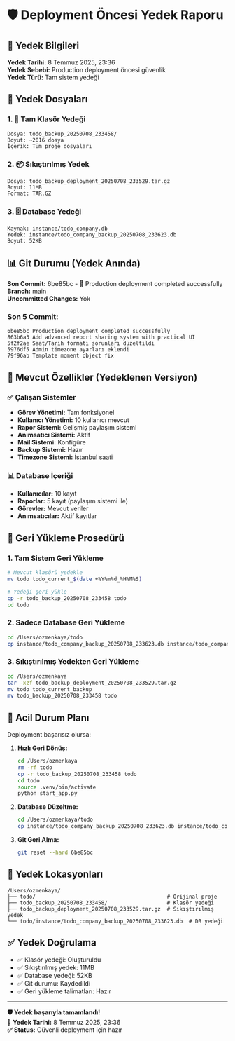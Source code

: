 # 🛡️ Deployment Öncesi Yedek Raporu

## 📅 Yedek Bilgileri

**Yedek Tarihi:** 8 Temmuz 2025, 23:36  
**Yedek Sebebi:** Production deployment öncesi güvenlik  
**Yedek Türü:** Tam sistem yedeği  

## 📂 Yedek Dosyaları

### 1. 📁 Tam Klasör Yedeği
```
Dosya: todo_backup_20250708_233458/
Boyut: ~2016 dosya
İçerik: Tüm proje dosyaları
```

### 2. 📦 Sıkıştırılmış Yedek
```
Dosya: todo_backup_deployment_20250708_233529.tar.gz
Boyut: 11MB
Format: TAR.GZ
```

### 3. 🗄️ Database Yedeği
```
Kaynak: instance/todo_company.db
Yedek: instance/todo_company_backup_20250708_233623.db
Boyut: 52KB
```

## 📊 Git Durumu (Yedek Anında)

**Son Commit:** 6be85bc - 🚀 Production deployment completed successfully  
**Branch:** main  
**Uncommitted Changes:** Yok  

### Son 5 Commit:
```
6be85bc Production deployment completed successfully
863b6a3 Add advanced report sharing system with practical UI
5f2f2ae Saat/Tarih formatı sorunları düzeltildi
5976df5 Admin timezone ayarları eklendi
79f96ab Template moment object fix
```

## 🎯 Mevcut Özellikler (Yedeklenen Versiyon)

### ✅ Çalışan Sistemler
- **Görev Yönetimi:** Tam fonksiyonel
- **Kullanıcı Yönetimi:** 10 kullanıcı mevcut
- **Rapor Sistemi:** Gelişmiş paylaşım sistemi
- **Anımsatıcı Sistemi:** Aktif
- **Mail Sistemi:** Konfigüre
- **Backup Sistemi:** Hazır
- **Timezone Sistemi:** İstanbul saati

### 📊 Database İçeriği
- **Kullanıcılar:** 10 kayıt
- **Raporlar:** 5 kayıt (paylaşım sistemi ile)
- **Görevler:** Mevcut veriler
- **Anımsatıcılar:** Aktif kayıtlar

## 🔄 Geri Yükleme Prosedürü

### 1. Tam Sistem Geri Yükleme
```bash
# Mevcut klasörü yedekle
mv todo todo_current_$(date +%Y%m%d_%H%M%S)

# Yedeği geri yükle
cp -r todo_backup_20250708_233458 todo
cd todo
```

### 2. Sadece Database Geri Yükleme
```bash
cd /Users/ozmenkaya/todo
cp instance/todo_company_backup_20250708_233623.db instance/todo_company.db
```

### 3. Sıkıştırılmış Yedekten Geri Yükleme
```bash
cd /Users/ozmenkaya
tar -xzf todo_backup_deployment_20250708_233529.tar.gz
mv todo todo_current_backup
mv todo_backup_20250708_233458 todo
```

## 🚨 Acil Durum Planı

Deployment başarısız olursa:

1. **Hızlı Geri Dönüş:**
   ```bash
   cd /Users/ozmenkaya
   rm -rf todo
   cp -r todo_backup_20250708_233458 todo
   cd todo
   source .venv/bin/activate
   python start_app.py
   ```

2. **Database Düzeltme:**
   ```bash
   cd /Users/ozmenkaya/todo
   cp instance/todo_company_backup_20250708_233623.db instance/todo_company.db
   ```

3. **Git Geri Alma:**
   ```bash
   git reset --hard 6be85bc
   ```

## 📍 Yedek Lokasyonları

```
/Users/ozmenkaya/
├── todo/                                          # Orijinal proje
├── todo_backup_20250708_233458/                   # Klasör yedeği
├── todo_backup_deployment_20250708_233529.tar.gz  # Sıkıştırılmış yedek
└── todo/instance/todo_company_backup_20250708_233623.db  # DB yedeği
```

## ✅ Yedek Doğrulama

- ✅ Klasör yedeği: Oluşturuldu
- ✅ Sıkıştırılmış yedek: 11MB
- ✅ Database yedeği: 52KB
- ✅ Git durumu: Kaydedildi
- ✅ Geri yükleme talimatları: Hazır

---

**🛡️ Yedek başarıyla tamamlandı!**  
**📅 Yedek Tarihi:** 8 Temmuz 2025, 23:36  
**✅ Status:** Güvenli deployment için hazır
